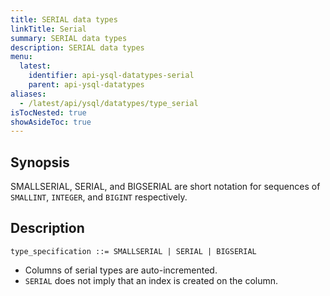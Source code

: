```yaml
---
title: SERIAL data types
linkTitle: Serial
summary: SERIAL data types
description: SERIAL data types
menu:
  latest:
    identifier: api-ysql-datatypes-serial
    parent: api-ysql-datatypes
aliases:
  - /latest/api/ysql/datatypes/type_serial
isTocNested: true
showAsideToc: true
---
```


## Synopsis

SMALLSERIAL, SERIAL, and BIGSERIAL are short notation for sequences of `SMALLINT`, `INTEGER`, and `BIGINT` respectively.

## Description

```
type_specification ::= SMALLSERIAL | SERIAL | BIGSERIAL
```

- Columns of serial types are auto-incremented.
- `SERIAL` does not imply that an index is created on the column.
